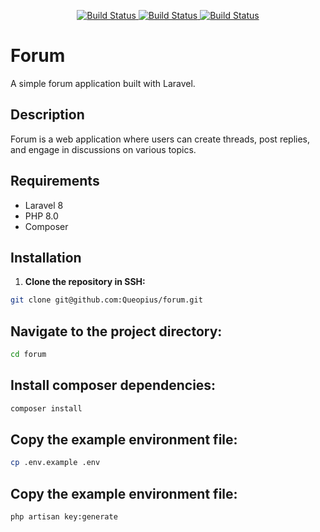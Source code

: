 <p align="center">
    <a href="https://github.com/Queopius/framework/forum">
        <img src="https://github.com/Queopius/forum/actions/workflows/test.yml/badge.svg" alt="Build Status">
    </a>
    <a href="https://github.com/Queopius/framework/forum">
        <img src="https://github.com/Queopius/forum/actions/workflows/pint.yml/badge.svg" alt="Build Status">
    </a>
    <a href="https://github.com/Queopius/framework/forum">
        <img src="https://github.com/Queopius/forum/actions/workflows/phpstan.yml/badge.svg" alt="Build Status">
    </a>
</p> 


# Forum

A simple forum application built with Laravel.

## Description
Forum is a web application where users can create threads, post replies, and engage in discussions on various topics.

## Requirements
- Laravel 8
- PHP 8.0
- Composer

## Installation
1. **Clone the repository in SSH:**
```bash
git clone git@github.com:Queopius/forum.git
```

## Navigate to the project directory:
```bash
cd forum
```

## Install composer dependencies:
```bash
composer install
```

## Copy the example environment file:
```bash
cp .env.example .env
```

## Copy the example environment file:
```bash
php artisan key:generate
```

